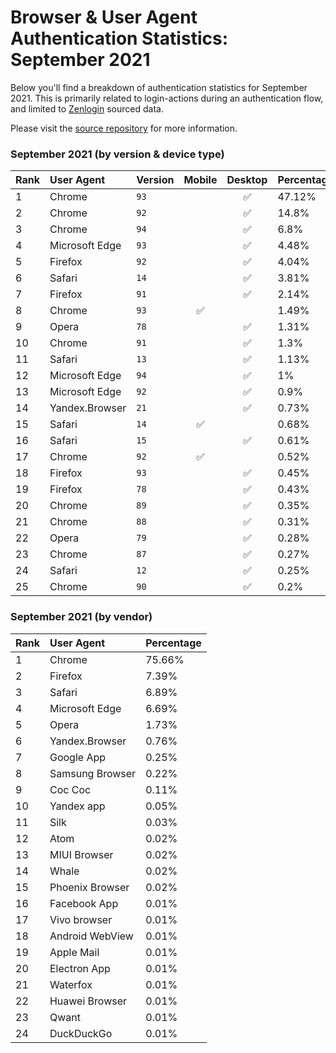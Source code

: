 # Browser & User Agent Authentication Statistics: September 2021

Below you'll find a breakdown of authentication statistics for
September 2021. This is primarily related to login-actions during an
authentication flow, and limited to <a href="https://zenlogin.co"/>Zenlogin</a>
sourced data.

Please visit the
<a href="https://github.com/zenlogin/browser-user-agent-authentication-statistics">source repository</a>
for more information.

### September 2021 (by version & device type)
| Rank | User Agent | Version | Mobile | Desktop | Percentage |
| :--- | :--- | :--- | :---: | :---: | :--- |
| 1 | Chrome | `93` | | ✅ | 47.12% |
| 2 | Chrome | `92` | | ✅ | 14.8% |
| 3 | Chrome | `94` | | ✅ | 6.8% |
| 4 | Microsoft Edge | `93` | | ✅ | 4.48% |
| 5 | Firefox | `92` | | ✅ | 4.04% |
| 6 | Safari | `14` | | ✅ | 3.81% |
| 7 | Firefox | `91` | | ✅ | 2.14% |
| 8 | Chrome | `93` | ✅ | | 1.49% |
| 9 | Opera | `78` | | ✅ | 1.31% |
| 10 | Chrome | `91` | | ✅ | 1.3% |
| 11 | Safari | `13` | | ✅ | 1.13% |
| 12 | Microsoft Edge | `94` | | ✅ | 1% |
| 13 | Microsoft Edge | `92` | | ✅ | 0.9% |
| 14 | Yandex.Browser | `21` | | ✅ | 0.73% |
| 15 | Safari | `14` | ✅ | | 0.68% |
| 16 | Safari | `15` | | ✅ | 0.61% |
| 17 | Chrome | `92` | ✅ | | 0.52% |
| 18 | Firefox | `93` | | ✅ | 0.45% |
| 19 | Firefox | `78` | | ✅ | 0.43% |
| 20 | Chrome | `89` | | ✅ | 0.35% |
| 21 | Chrome | `88` | | ✅ | 0.31% |
| 22 | Opera | `79` | | ✅ | 0.28% |
| 23 | Chrome | `87` | | ✅ | 0.27% |
| 24 | Safari | `12` | | ✅ | 0.25% |
| 25 | Chrome | `90` | | ✅ | 0.2% |

### September 2021 (by vendor)
| Rank | User Agent | Percentage |
| :--- | :--- | :--- |
| 1 | Chrome | 75.66% |
| 2 | Firefox | 7.39% |
| 3 | Safari | 6.89% |
| 4 | Microsoft Edge | 6.69% |
| 5 | Opera | 1.73% |
| 6 | Yandex.Browser | 0.76% |
| 7 | Google App | 0.25% |
| 8 | Samsung Browser | 0.22% |
| 9 | Coc Coc | 0.11% |
| 10 | Yandex app | 0.05% |
| 11 | Silk | 0.03% |
| 12 | Atom | 0.02% |
| 13 | MIUI Browser | 0.02% |
| 14 | Whale | 0.02% |
| 15 | Phoenix Browser | 0.02% |
| 16 | Facebook App | 0.01% |
| 17 | Vivo browser | 0.01% |
| 18 | Android WebView | 0.01% |
| 19 | Apple Mail | 0.01% |
| 20 | Electron App | 0.01% |
| 21 | Waterfox | 0.01% |
| 22 | Huawei Browser | 0.01% |
| 23 | Qwant | 0.01% |
| 24 | DuckDuckGo | 0.01% |
